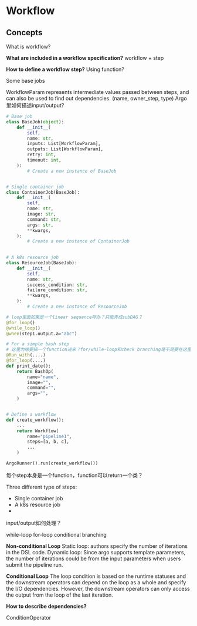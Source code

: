 # Workflow

## Concepts




What is workflow?

**What are included in a workflow specification?**
workflow + step

**How to define a workflow step?**
Using function?

Some base jobs

WorkflowParam represents intermediate values passed between steps, and can also be used to find out dependencies. (name, owner_step, type)
Argo里如何描述input/output?

```python
# Base job
class BaseJob(object):
    def __init__(
        self,
        name: str,
        inputs: List[WorkflowParam],
        outputs: List[WorkflowParam],
        retry: int,
        timeout: int,
    ):
    	# Create a new instance of BaseJob


# Single container job
class ContainerJob(BaseJob):
    def __init__(
        self,
        name: str,
        image: str,
        command: str,
        args: str,
        **kwargs,
    ):
    	# Create a new instance of ContainerJob
        

# A k8s resource job
class ResourceJob(BaseJob):
    def __init__(
        self,
        name: str,
        success_condition: str,
        failure_condition: str,
        **kwargs,
    ):
        # Create a new instance of ResourceJob

```

```python
# loop里面如果是一个linear sequence咋办？只能弄成subDAG？
@for_loop()
@while_loop()
@when(step1.output.a="abc")

# For a simple bash step
# 这里为啥要搞一个function进来？for/while-loop和check branching是不是要在这里做？
@Run_with(....)
@for_loop(....)
def print_date():
    return BashOp(
        name="name",
        image="",
        command="",
        args="",
    )


# Define a workflow
def create_workflow():
    ...
    return Workflow(
        name="pipeline1",
        steps=[a, b, c],
        ...
    )

ArgoRunner().run(create_workflow())
```

每个step本身是一个function，function可以return一个类？

Three different type of steps:

- Single container job
- A k8s resource job
- 


input/output如何处理？

while-loop
for-loop
conditional branching

**Non-conditional Loop**
	Static loop: authors specify the number of iterations in the DSL code.
	Dynamic loop: Since argo supports template parameters, the number of iterations could be from the input parameters when users submit the pipeline run.

**Conditional Loop**
The loop condition is based on the runtime statuses and the downstream operators can depend on the loop as a whole and specify the I/O dependencies. However, the downstream operators can only access the output from the loop of the last iteration. 


**How to describe dependencies?**


ConditionOperator



